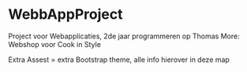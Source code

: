 # WebbAppProject
Project voor Webapplicaties, 2de jaar programmeren op Thomas More: Webshop voor Cook in Style


Extra Assest = extra Bootstrap theme, alle info hierover in deze map
